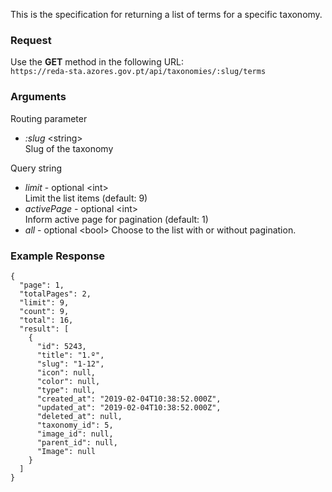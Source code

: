 This is the specification for returning a list of terms for a specific taxonomy.

### Request

Use the **GET** method in the following URL:  
`https://reda-sta.azores.gov.pt/api/taxonomies/:slug/terms`

### Arguments

Routing parameter

* *:slug* &lt;string&gt;  
   Slug of the taxonomy

Query string

* *limit* - optional &lt;int&gt;  
   Limit the list items (default: 9)  
* *activePage* - optional &lt;int&gt;  
   Inform active page for pagination (default: 1)  
* *all* - optional &lt;bool&gt; 
  Choose to the list with or without pagination.   

### Example Response

```
{
  "page": 1,
  "totalPages": 2,
  "limit": 9,
  "count": 9,
  "total": 16,
  "result": [
    {
      "id": 5243,
      "title": "1.º",
      "slug": "1-12",
      "icon": null,
      "color": null,
      "type": null,
      "created_at": "2019-02-04T10:38:52.000Z",
      "updated_at": "2019-02-04T10:38:52.000Z",
      "deleted_at": null,
      "taxonomy_id": 5,
      "image_id": null,
      "parent_id": null,
      "Image": null
    }
  ]
}
```